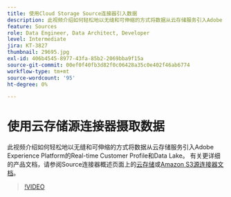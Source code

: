 ```yaml
---
title: 使用Cloud Storage Source连接器引入数据
description: 此视频介绍如何轻松地以无缝和可伸缩的方式将数据从云存储服务引入Adobe Experience Platform的Real-time Customer Profile和Data Lake。
feature: Sources
role: Data Engineer, Data Architect, Developer
level: Intermediate
jira: KT-3827
thumbnail: 29695.jpg
exl-id: 406b4545-8977-43fa-85b2-2069bba9f15a
source-git-commit: 00ef0f40fb3d82f0c06428a35c0e402f46ab6774
workflow-type: tm+mt
source-wordcount: '95'
ht-degree: 0%

---
```


# 使用云存储源连接器摄取数据

此视频介绍如何轻松地以无缝和可伸缩的方式将数据从云存储服务引入Adobe Experience Platform的Real-time Customer Profile和Data Lake。 有关更详细的产品文档，请参阅Source连接器概述页面上的[云存储](https://experienceleague.adobe.com/docs/experience-platform/sources/home.html?lang=en#cloud-storage)或[Amazon S3源连接器文档](https://experienceleague.adobe.com/docs/experience-platform/sources/ui-tutorials/create/cloud-storage/s3.html)。

>[!VIDEO](https://video.tv.adobe.com/v/29695?learn=on)
